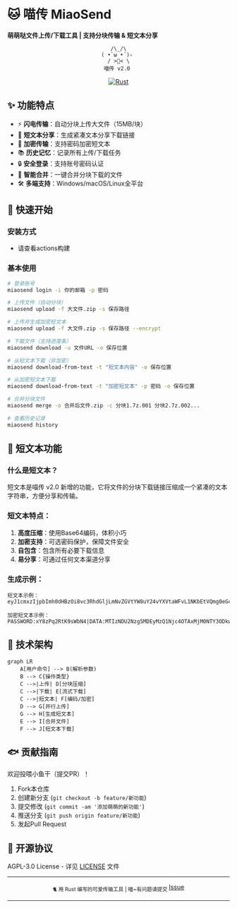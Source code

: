 # 🐱 **喵传 MiaoSend**  

**萌萌哒文件上传/下载工具 | 支持分块传输 & 短文本分享**  

<div align="center">

```
  /\_/\  
 ( •̀ ω •́ )✧  
  / >📁< \  
 喵传 v2.0  
```
[![Rust](https://img.shields.io/badge/Made%20with-Rust-orange.svg)](https://www.rust-lang.org/)

</div>

## ✨ 功能特点  

- ⚡ **闪电传输**：自动分块上传大文件（15MB/块）  
- 🔗 **短文本分享**：生成紧凑文本分享下载链接  
- 🔐 **加密传输**：支持密码加密短文本  
- 📚 **历史记忆**：记录所有上传/下载任务  
- 🔒 **安全登录**：支持账号密码认证  
- 🧩 **智能合并**：一键合并分块下载的文件  
- 🛠 **多端支持**：Windows/macOS/Linux全平台  

## 🚀 快速开始  

### 安装方式  

- 请查看actions构建

### 基本使用  

```bash
# 登录账号
miaosend login -i 你的邮箱 -p 密码

# 上传文件（自动分块）
miaosend upload -f 大文件.zip -s 保存路径

# 上传并生成加密短文本
miaosend upload -f 大文件.zip -s 保存路径 --encrypt

# 下载文件（支持进度条）
miaosend download -u 文件URL -o 保存位置

# 从短文本下载（非加密）
miaosend download-from-text -t "短文本内容" -o 保存位置

# 从加密短文本下载
miaosend download-from-text -t "加密短文本" -p 密码 -o 保存位置

# 合并分块文件
miaosend merge -o 合并后文件.zip -c 分块1.7z.001 分块2.7z.002...

# 查看历史记录
miaosend history
```

## 🧶 短文本功能  

### 什么是短文本？
短文本是喵传 v2.0 新增的功能，它将文件的分块下载链接压缩成一个紧凑的文本字符串，方便分享和传输。

### 短文本特点：
1. **高度压缩**：使用Base64编码，体积小巧
2. **加密支持**：可选密码保护，保障文件安全
3. **自包含**：包含所有必要下载信息
4. **易分享**：可通过任何文本渠道分享

### 生成示例：
```
短文本示例：
eyJ1cmxzIjpbImh0dHBzOi8vc3RhdGljLmNvZGVtYW8uY24vYXVtaWFvL1NKbEtVQmg0eGcuMDAxP2hhc2g9bHR4alZSN3p2ZUVHdnRydkNmbHdOVkFIbGJheiJdLCJvcmlnaW5hbF9maWxlX25hbWUiOiJteWZpbGUuemlwIiwiY2h1bmtfY291bnQiOjEsImVuY3J5cHRlZCI6ZmFsc2V9

加密短文本示例：
PASSWORD:xY8zPq2RtK9sWbN4|DATA:MTIzNDU2Nzg5MDEyMzQ1Njc4OTAxMjM0NTY3ODkwMTIzNDU2Nzg5MDEyMzQ1Njc4OTAxMjM0NTY3ODkwMTIzNDU2Nzg5
```

## 🧩 技术架构  

```mermaid
graph LR
    A[用户命令] --> B(解析参数)
    B --> C{操作类型}
    C -->|上传| D[分块压缩]
    C -->|下载| E[流式下载]
    C -->|短文本| F[编码/加密]
    D --> G[并行上传]
    G --> H[生成短文本]
    E --> I[合并文件]
    F --> J[短文本下载]
```

## 🐟 贡献指南  

欢迎投喂小鱼干（提交PR）！  
1. Fork本仓库  
2. 创建新分支 (`git checkout -b feature/新功能`)  
3. 提交修改 (`git commit -am '添加萌萌的新功能'`)  
4. 推送分支 (`git push origin feature/新功能`)  
5. 发起Pull Request  

## 📜 开源协议  

AGPL-3.0 License - 详见 [LICENSE](LICENSE) 文件  

---

<div align="center">
<sub>🐈 用 Rust 编写的可爱传输工具 | 喵~有问题请提交 </sub>
<a href="https://github.com/yourname/miaosend/issues">Issue</a>
</div>

---
